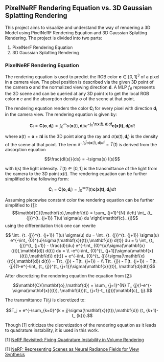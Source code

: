 ## PixelNeRF Rendering Equation vs. 3D Gaussian Splatting Rendering 
This project aims to visualize and understand the way of rendering a 3D Model using PixelNeRF Rendering Equation and 3D Gaussian Splatting Rendering. The project is divided into two parts:

1. PixelNerF Rendering Equation
2. 3D Gaussian Splatting Rendering

### PixelNeRF Rendering Equation

The rendering equation is used to predict the RGB color $\mathbf{c} \in [0,1]^{3}$ of a pixel in a camera view. The pixel position is described via the given 3D point of the camera $\mathbf{o}$ and the normalized viewing direction $\mathbf{d}$. 
A MLP $f_{\theta}$ represents the 3D scene and can be queried at any 3D point $\mathbf{x}$ to get the local RGB color $\mathbf{c}$ $c$ and the absorption density $\sigma$ of the scene at that point.

The rendering equation renders the color $\mathbf{C}_ {i}$ for every pixel with direction $\mathbf{d}_ {i}$ in the camera view. The rendering equation is given by:

$$\mathbf{C}_ {i} = \mathbf{C}(\mathbf{o},\mathbf{d}_ {i}) = \int_ {0}^{\infty} \sigma\left(\mathbf{x}(t),\mathbf{d}_ {i}\right)e^{-\int_ {0}^{t}\sigma(\mathbf{x}(\hat{t}),\mathbf{d}) d\hat{t}} \mathbf{c\left(\mathbf{x}(t),\mathbf{d}_ {i}\right)} dt$$

where $\mathbf{x}(t) = \mathbf{o} + t\mathbf{d}$ is the 3D point along the ray and $\sigma(\mathbf{x}(t),\mathbf{d}_ {i})$ is the density of the scene at that point. The term 
$e^{-\int_ {0}^{t}\sigma(\mathbf{x}(\hat{t}),\mathbf{d}) d\hat{t}} = T(t)$ is derived from the absorption equation 

$$\frac{dI(s)}{ds} = -\sigma(s) I(s)$$

 with $I(s)$ the light intensity. $T(t) \in [0,1]$ is the transmittance of the light from the camera to the 3D point $\mathbf{x}(t)$.
The rendering equation can be further simplified to the following form:

$$\mathbf{C}_ {i} = \mathbf{C}(\mathbf{o},\mathbf{d}_ {i}) = \int_ {0}^{\infty} T(t) \mathbf{c\left(\mathbf{x}(t),\mathbf{d}_ {i}\right)} dt$$

Assuming piecewise constant color the rendering equation can be further simplified to [[1]]((https://arxiv.org/abs/2310.20685)):
$$\mathbf{C}(\mathbf{o},\mathbf{d}) = \sum_ {j=1}^{N} \left( \int_ {t_ {j}}^{t_ {j+1}} T(u) \sigma(u) du \right)\mathbf{c}_ {j}$$
using the differentiation trick one can rewrite

$$ \int_ {t_ {j}}^{t_ {j+1}} T(u) \sigma(u) du =  \int_ {t_ {j}}^{t_ {j+1}} \sigma(u) e^{-\int_ {0}^{u}\sigma(\mathbf{x}({t}),\mathbf{d}) d{t}} du = \\ \int_ {t_ {j}}^{t_ {j+1}} - \frac{d}{du} e^{-\int_ {0}^{u}\sigma(\mathbf{x}({t}),\mathbf{d}) d{t}} du = \\ -e^{-\int_ {0}^{t_ {j+1}}\sigma(\mathbf{x}({t}),\mathbf{d}) d{t}} + e^{-\int_ {0}^{t_ {j}}\sigma(\mathbf{x}({t}),\mathbf{d}) d{t}} = T(t_ {j}) - T(t_ {j+1}) = \\
 T(t_ {j}) - T(t_ {j+1}) = T(t_ {j})(1-e^{-\int_ {t_ {j}}^{t_ {j+1}}\sigma(\mathbf{x}({t}), \mathbf{d})dt})$$

After discretizing the rendering equation the equation from [[2]](https://arxiv.org/pdf/2003.08934):

$$\mathbf{C}(\mathbf{o},\mathbf{d}) = \sum_ {j=1}^{N} T_ {j}(1-e^{-\sigma(\mathbf{x}({t}), \mathbf{d})(t_ {j+1}-t_ {j})})\mathbf{c}_ {j}.$$

The transmittance $T(t_ {j})$ is discretized to:

$$T_j = e^{-\sum_{k=0}^{k = j}\sigma(\mathbf{x}({t}),\mathbf{d}) (t_ {k+1}-t_ {k})}.$$

Though [1] criticizes the discretization of the rendering equation as it leads to quadrature instability, it is used in this work.

[1] [NeRF Revisited: Fixing Quadrature Instability in
Volume Rendering](https://arxiv.org/abs/2310.20685)

[1] [NeRF: Representing Scenes as
Neural Radiance Fields for View Synthesis](https://arxiv.org/pdf/2003.08934)